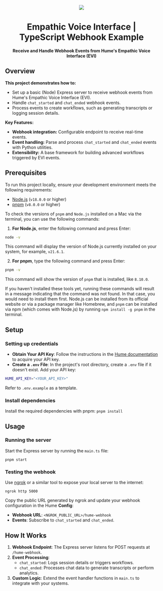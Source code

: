 <div align="center">
  <img src="https://storage.googleapis.com/hume-public-logos/hume/hume-banner.png">
  <h1>Empathic Voice Interface | TypeScript Webhook Example</h1>
  <p>
    <strong>Receive and Handle Webhook Events from Hume's Empathic Voice Interface (EVI)</strong>
  </p>
</div>

## Overview

**This project demonstrates how to:**

- Set up a basic (Node) Express server to receive webhook events from Hume's Empathic Voice Interface (EVI).
- Handle `chat_started` and `chat_ended` webhook events.
- Process events to create workflows, such as generating transcripts or logging session details.

**Key Features:**

- **Webhook integration:** Configurable endpoint to receive real-time events.
- **Event handling:** Parse and process `chat_started` and `chat_ended` events with Python utilities.
- **Extensibility:** A base framework for building advanced workflows triggered by EVI events.

## Prerequisites

To run this project locally, ensure your development environment meets the following requirements:

- [Node.js](https://nodejs.org/en) (`v18.0.0` or higher)
- [pnpm](https://pnpm.io/installation) (`v8.0.0` or higher)

To check the versions of `pnpm` and `Node.js` installed on a Mac via the terminal, you can use the following commands:

1. **For Node.js**, enter the following command and press Enter:

```bash
node -v
```

This command will display the version of Node.js currently installed on your system, for example, `v21.6.1`.

2. **For pnpm**, type the following command and press Enter:

```bash
pnpm -v
```

This command will show the version of `pnpm` that is installed, like `8.10.0`.

If you haven't installed these tools yet, running these commands will result in a message indicating that the command was not found. In that case, you would need to install them first. Node.js can be installed from its official website or via a package manager like Homebrew, and `pnpm` can be installed via npm (which comes with Node.js) by running `npm install -g pnpm` in the terminal.

## Setup

### Setting up credentials

- **Obtain Your API Key**: Follow the instructions in the [Hume documentation](https://dev.hume.ai/docs/introduction/api-key) to acquire your API key.
- **Create a `.env` File**: In the project's root directory, create a `.env` file if it doesn't exist. Add your API key:

```sh
HUME_API_KEY="<YOUR_API_KEY>"
```

Refer to `.env.example` as a template.

### Install dependencies

Install the required dependencies with pnpm: `pnpm install`

## Usage

### Running the server

Start the Express server by running the `main.ts` file:

`pnpm start`

### Testing the webhook

Use [ngrok](https://ngrok.com/) or a similar tool to expose your local server to the internet:

`ngrok http 5000`

Copy the public URL generated by ngrok and update your webhook configuration in the Hume **Config**:

- **Webhook URL**: `<NGROK_PUBLIC_URL>/hume-webhook`
- **Events**: Subscribe to `chat_started` and `chat_ended`.

## How It Works

1. **Webhook Endpoint**: The Express server listens for POST requests at `/hume-webhook`.
2. **Event Processing**:
   - `chat_started`: Logs session details or triggers workflows.
   - `chat_ended`: Processes chat data to generate transcripts or perform analytics.
3. **Custom Logic**: Extend the event handler functions in `main.ts` to integrate with your systems.

